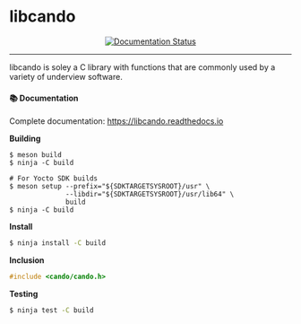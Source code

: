 # libcando

<p align="center">
    <a href="https://libcando.readthedocs.io/en/latest/?badge=latest">
        <img src="https://readthedocs.org/projects/libcando/badge/?version=latest" alt="Documentation Status">
    </a>
</p>

---

libcando is soley a C library with functions that are commonly
used by a variety of underview software.

#### 📚 Documentation

Complete documentation: https://libcando.readthedocs.io

**Building**
```
$ meson build
$ ninja -C build

# For Yocto SDK builds
$ meson setup --prefix="${SDKTARGETSYSROOT}/usr" \
              --libdir="${SDKTARGETSYSROOT}/usr/lib64" \
              build
$ ninja -C build
```

**Install**
```sh
$ ninja install -C build
```

**Inclusion**
```C
#include <cando/cando.h>
```

**Testing**
```sh
$ ninja test -C build
```
